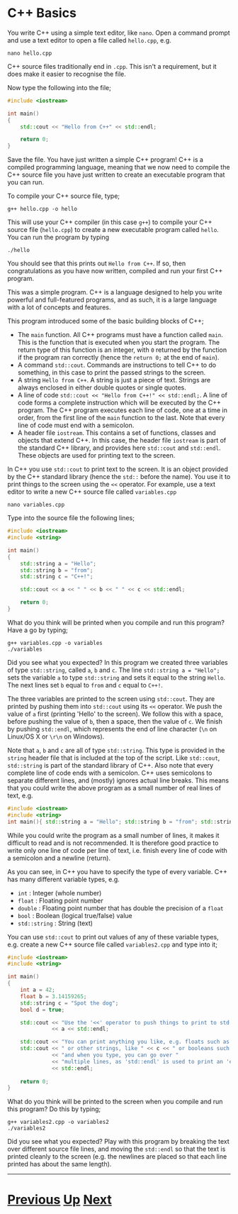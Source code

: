 
# C++ Basics

You write C++ using a simple text editor, like `nano`. Open a command prompt and use a text editor to open a file called `hello.cpp`, e.g.

```
nano hello.cpp
```

C++ source files traditionally end in `.cpp`. This isn't a requirement, but it does make it easier to recognise the file.

Now type the following into the file;

```c++
#include <iostream>

int main()
{
    std::cout << "Hello from C++" << std::endl;

    return 0;
}
```

Save the file. You have just written a simple C++ program! C++ is a compiled programming language, meaning that we now need to compile the C++ source file you have just written to create an executable program that you can run.

To compile your C++ source file, type;

```
g++ hello.cpp -o hello
```

This will use your C++ compiler (in this case `g++`) to compile your C++ source file (`hello.cpp`) to create a new executable program called `hello`. You can run the program by typing

```
./hello
```

You should see that this prints out `Hello from C++`. If so, then congratulations as you have now written, compiled and run your first C++ program.

This was a simple program. C++ is a language designed to help you write powerful and full-featured programs, and as such, it is a large language with a lot of concepts and features.

This program introduced some of the basic building blocks of C++;

* The `main` function. All C++ programs must have a function called `main`. This is the function that is 
executed when you start the program. The return type of this function is an integer, with `0` returned by the function if the program ran correctly (hence the `return 0;` at the end of `main`).
* A command `std::cout`. Commands are instructions to tell C++ to do something, in this case to print the passed
  strings to the screen.
* A string `Hello from C++`. A string is just a piece of text. Strings are always enclosed in either double quotes or single quotes.
* A line of code `std::cout << "Hello from C++!" << std::endl;`. A line of code forms a complete instruction which will be executed by the C++ program. The C++ program executes each line of code, one at a time in order, from the first line of the `main` function to the last. Note that every line of code must end with a semicolon.
* A header file `iostream`. This contains a set of functions, classes and objects that extend C++. In this case, the header file `iostream` is part of the standard C++ library, and provides here `std::cout` and `std::endl`. These objects are used for printing text to the screen.

In C++ you use `std::cout` to print text to the screen. It is an object provided by the C++ standard library (hence the `std::` before the name). You use it to print things to the screen using the `<<` operator. For example, use a text editor to write a new C++ source file called `variables.cpp`

```
nano variables.cpp
```

Type into the source file the following lines;

```c++
#include <iostream>
#include <string>

int main()
{
    std::string a = "Hello";
    std::string b = "from";
    std::string c = "C++!";

    std::cout << a << " " << b << " " << c << std::endl;

    return 0;
}
```

What do you think will be printed when you compile and run this program? Have a go by typing;

```
g++ variables.cpp -o variables
./variables
```

Did you see what you expected? In this program we created three variables of type `std::string`, called `a`, `b` and `c`. 
The line `std::string a = "Hello";` sets the variable `a` to type `std::string` and sets it equal to the string `Hello`.
The next lines set `b` equal to `from` and `c` equal to `C++!`.

The three variables are printed to the screen using `std::cout`. They are printed by pushing them into `std::cout` 
using its `<<` operator. We push the value of `a` first (printing 'Hello' to the screen). We follow this
with a space, before pushing the value of `b`, then a space, then the value of `c`. We finish by pushing
`std::endl`, which represents the end of line character (`\n` on Linux/OS X or `\r\n` on Windows).

Note that `a`, `b` and `c` are all of type `std::string`. This type is provided in the `string` header
file that is included at the top of the script. Like `std::cout`, `std::string` is part of the standard library of C++. Also note that every complete line of code ends with 
a semicolon. C++ uses semicolons to separate different lines, and (mostly) ignores actual line breaks. This
means that you could write the above program as a small number of real lines of text, e.g.

```c++
#include <iostream>
#include <string>
int main(){ std::string a = "Hello"; std::string b = "from"; std::string c = "C++!"; std::cout << a << " " << b << " " << c << std::endl; return 0; }
```

While you could write the program as a small number of lines, it makes it difficult to read and is not recommended. 
It is therefore good practice to write only one line of code per line of text, i.e. finish every line of code
with a semicolon and a newline (return).

As you can see, in C++ you have to specify the type of every variable. C++ has many different variable types, e.g.

* `int` : Integer (whole number)
* `float` : Floating point number
* `double` : Floating point number that has double the precision of a `float`
* `bool` : Boolean (logical true/false) value
* `std::string` : String (text)

You can use `std::cout` to print out values of any of these variable types, e.g. create a new 
C++ source file called `variables2.cpp` and type into it;

```c++
#include <iostream>
#include <string>

int main()
{
    int a = 42;
    float b = 3.14159265;
    std::string c = "Spot the dog";
    bool d = true;

    std::cout << "Use the '<<' operator to push things to print to std::cout, e.g. " 
              << a << std::endl;

    std::cout << "You can print anything you like, e.g. floats such as " << b << std::endl;
    std::cout << " or other strings, like " << c << " or booleans such as " << d << std::endl
              << "and when you type, you can go over "
              << "multiple lines, as 'std::endl' is used to print an 'end of line'."
              << std::endl;
              
    return 0;
}
```

What do you think will be printed to the screen when you compile and run this program? Do this by typing;

```
g++ variables2.cpp -o variables2
./variables2
```

Did you see what you expected? Play with this program by breaking the text over different source
file lines, and moving the `std::endl` so that the text is printed cleanly to the screen
(e.g. the newlines are placed so that each line printed has about the same length).


***

# [Previous](why.md) [Up](README.md) [Next](syntax.md)  

